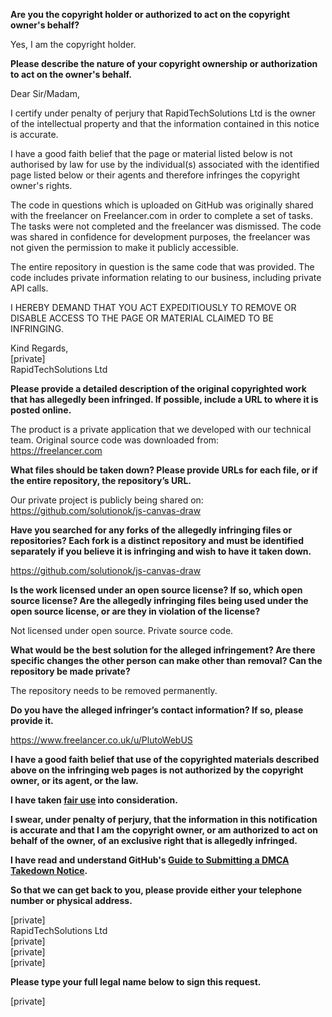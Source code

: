 **Are you the copyright holder or authorized to act on the copyright owner's behalf?**

Yes, I am the copyright holder.

**Please describe the nature of your copyright ownership or authorization to act on the owner's behalf.**

Dear Sir/Madam,

I certify under penalty of perjury that RapidTechSolutions Ltd is the owner of the intellectual property and that the information contained in this notice is accurate.

I have a good faith belief that the page or material listed below is not authorised by law for use by the individual(s) associated with the identified page listed below or their agents and therefore infringes the copyright owner's rights.

The code in questions which is uploaded on GitHub was originally shared with the freelancer on Freelancer.com in order to complete a set of tasks. The tasks were not completed and the freelancer was dismissed. The code was shared in confidence for development purposes, the freelancer was not given the permission to make it publicly accessible.

The entire repository in question is the same code that was provided. The code includes private information relating to our business, including private API calls.

I HEREBY DEMAND THAT YOU ACT EXPEDITIOUSLY TO REMOVE OR DISABLE ACCESS TO THE PAGE OR MATERIAL CLAIMED TO BE INFRINGING.

Kind Regards,  
[private]  
RapidTechSolutions Ltd

**Please provide a detailed description of the original copyrighted work that has allegedly been infringed. If possible, include a URL to where it is posted online.**

The product is a private application that we developed with our technical team. Original source code was downloaded from:  
https://freelancer.com

**What files should be taken down? Please provide URLs for each file, or if the entire repository, the repository’s URL.**

Our private project is publicly being shared on: https://github.com/solutionok/js-canvas-draw

**Have you searched for any forks of the allegedly infringing files or repositories? Each fork is a distinct repository and must be identified separately if you believe it is infringing and wish to have it taken down.**

https://github.com/solutionok/js-canvas-draw

**Is the work licensed under an open source license? If so, which open source license? Are the allegedly infringing files being used under the open source license, or are they in violation of the license?**

Not licensed under open source. Private source code.

**What would be the best solution for the alleged infringement? Are there specific changes the other person can make other than removal? Can the repository be made private?**

The repository needs to be removed permanently.

**Do you have the alleged infringer’s contact information? If so, please provide it.**

https://www.freelancer.co.uk/u/PlutoWebUS

**I have a good faith belief that use of the copyrighted materials described above on the infringing web pages is not authorized by the copyright owner, or its agent, or the law.**

**I have taken <a href="https://www.lumendatabase.org/topics/22">fair use</a> into consideration.**

**I swear, under penalty of perjury, that the information in this notification is accurate and that I am the copyright owner, or am authorized to act on behalf of the owner, of an exclusive right that is allegedly infringed.**

**I have read and understand GitHub's <a href="https://help.github.com/articles/guide-to-submitting-a-dmca-takedown-notice/">Guide to Submitting a DMCA Takedown Notice</a>.**

**So that we can get back to you, please provide either your telephone number or physical address.**

[private]  
RapidTechSolutions Ltd  
[private]  
[private]  
[private]  

**Please type your full legal name below to sign this request.**

[private]
